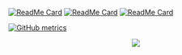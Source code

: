 [![ReadMe Card](https://github-readme-stats.vercel.app/api/pin/?username=CiroMaiorino&repo=biblionet&title_color=FFF&text_color=FFF&icon_color=FFF&bg_color=35,FF4C1D,9B0063)](https://github.com/CiroMaiorino/biblionet)
[![ReadMe Card](https://github-readme-stats.vercel.app/api/pin/?username=CiroMaiorino&repo=iSport-an-ESport-Tournament-Manager&title_color=FFF&text_color=FFF&icon_color=FFF&bg_color=35,FF4C1D,9B0063)](https://github.com/CiroMaiorino/iSport-an-ESport-Tournament-Manager)
[![ReadMe Card](https://github-readme-stats.vercel.app/api/pin/?username=CiroMaiorino&repo=Beeautiful-Nature&title_color=FFF&text_color=FFF&icon_color=FFF&bg_color=35,FF4C1D,9B0063)](https://github.com/CiroMaiorino/Beeautiful-Nature)

[![GitHub metrics](https://metrics.lecoq.io/CiroMaiorino?template=terminal&languages=1)](https://github.com/lowlighter/metrics)
<p align="center">
  <img src = "https://komarev.com/ghpvc/?username=CiroMaiorino&color=red">
</p>
